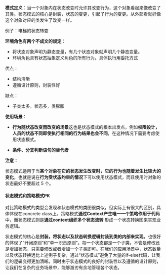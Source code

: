 **模式定义**：当一个对象内在状态改变时允许其改变行为，这个对象看起来像改变了其类。状态模式的核心是封装，状态的变更，引起了行为的变更。从外部看就好像这个对象对应的类发生了改变一样。

例子：电梯的状态转变

**环境角色有两个不成文的规定**：

* 将状态对象声明为静态变量，有几个状态对象就声明几个静态变量。
* 环境角色具有状态抽象定义角色的所有行为，具体执行用委托方式

优点：

* 结构清晰
* 遵循设计原则，封装性好

缺点：

* 子类太多，状态多，类膨胀

**使用场景：**

* **行为随状态改变而改变的场景**这也是状态模式的根本出发点，例如**权限设计，人员的状态不同即使执行相同的行为结果也会不同**，在这种情况下需要考虑使用状态模式。

*  **条件、分支判断语句的替代者**

**注意：**

状态模式适用于当**某个对象在它的状态发生改变时，它的行为也随着发生比较大的变化**，也就是说在**行为受状态约束的情况**下可以使用状态模式，而且使用时对象的状态最好不要超过 5 个。

#### 状态模式和策略模式PK

对比策略模式的类型会发现和状态模式的类图很类似，但实际上有很大的区别，具体体现在concrete class上。策略模式**通过Context产生唯一一个策略作用于代码**中，而状态模式则是**通过context组织多个状态流转** 形成一个状态转换图来实现业务逻辑。

状态模式的核心是**封装，将状态以及状态转换逻辑封装到类的内部来实现**，也很好的体现了“开闭原则”和“单一职责原则”。每一个状态都是一个子类，不管是修改还是增加状态，只需要修改或者增加一个子类即可。在我们的应用场景中，状态数量以及状态转换远比上述例子复杂，通过“状态模式”避免了大量的if-else代码，让我们的逻辑变得更加清晰。同时由于状态模式的良好的封装性以及遵循的设计原则，让我们在复杂的业务场景中，能够游刃有余地管理各个状态。